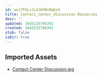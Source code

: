 ```yaml
---
id: wejYPGLxJidJbhNsNqbxU
title: Contact_center_discussion Resources
desc: ''
updated: 1645225706391
created: 1645225706391
stub: false
isDir: true
---
```

## Imported Assets
- [Contact Center Discussion.jpg](/assets/contact-center-discussion-u3YhXp1jsEAj.jpg)
